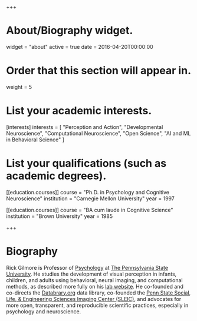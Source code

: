 +++
# About/Biography widget.
widget = "about"
active = true
date = 2016-04-20T00:00:00

# Order that this section will appear in.
weight = 5

# List your academic interests.
[interests]
  interests = [
    "Perception and Action",
    "Developmental Neuroscience",
    "Computational Neuroscience",
    "Open Science",
    "AI and ML in Behavioral Science"
  ]

# List your qualifications (such as academic degrees).
[[education.courses]]
  course = "Ph.D. in Psychology and Cognitive Neuroscience"
  institution = "Carnegie Mellon University"
  year = 1997

[[education.courses]]
  course = "BA cum laude in Cognitive Science"
  institution = "Brown University"
  year = 1985
 
+++

# Biography

Rick Gilmore is Professor of [Psychology](https://psych.la.psu.edu) at [The Pennsylvania State University](https://www.psu.edu).
He studies the development of visual perception in infants, children, and adults using behavioral, neural imaging, and computational methods, as described more fully on his [lab website](https://gilmore-lab.github.io).
He co-founded and co-directs the [Databrary.org](https://databrary.org) data library, co-founded the [Penn State Social, Life, & Engineering Sciences Imaging Center (SLEIC)](https://www.imaging.psu.edu), and advocates for more open, transparent, and reproducible scientific practices, especially in psychology and neuroscience.
